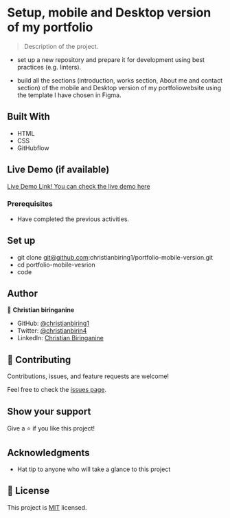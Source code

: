 # Setup, mobile and Desktop version of my portfolio

> Description of the project.

- set up a new repository and prepare it for development using best practices (e.g. linters).

- build all the sections (introduction, works section, About me and contact section) of the mobile and Desktop version of my portfoliowebsite using the template I have chosen in Figma.

## Built With

- HTML
- CSS
- GitHubflow

## Live Demo (if available)

[Live Demo Link! You can check the live demo here](https://christianbiring1.github.io)

### Prerequisites

- Have completed the previous activities.

## Set up

- git clone git@github.com:christianbiring1/portfolio-mobile-version.git
- cd portfolio-mobile-vesrion
- code

## Author

👤 **Christian biringanine**

- GitHub: [@christianbiring1](https://github.com/christianbiring1)
- Twitter: [@christianbirin4](https://twitter.com/christianbirin4)
- LinkedIn: [Christian Biringanine](https://linkedin.com/in/christian-biringanine-1833011a5/)

## 🤝 Contributing

Contributions, issues, and feature requests are welcome!

Feel free to check the [issues page](../../issues/).

## Show your support

Give a ⭐️ if you like this project!

## Acknowledgments

- Hat tip to anyone who will take a glance to this project

## 📝 License

This project is [MIT](./MIT.md) licensed.
